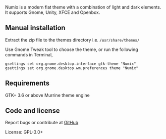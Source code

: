 Numix is a modern flat theme with a combination of light and dark elements. It supports Gnome, Unity, XFCE and Openbox.

Manual installation
-------------------

Extract the zip file to the themes directory i.e. `/usr/share/themes/`

Use Gnome Tweak tool to choose the theme, or run the following commands in Terminal,

```
gsettings set org.gnome.desktop.interface gtk-theme "Numix"
gsettings set org.gnome.desktop.wm.preferences theme "Numix"
```

Requirements
------------

GTK+ 3.6 or above
Murrine theme engine

Code and license
----------------

Report bugs or contribute at [GitHub](https://github.com/shimmerproject/Numix)

License: GPL-3.0+
